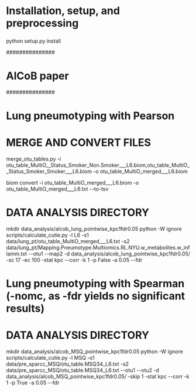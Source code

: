###
# Installation, setup, and preprocessing
###

python setup.py install <install-directory>


###############
# AlCoB paper #
###############

###
# Lung pneumotyping with Pearson
###

# MERGE AND CONVERT FILES 
merge_otu_tables.py -i otu_table_MultiO__Status_Smoker_Non.Smoker___L6.biom,otu_table_MultiO__Status_Smoker_Smoker___L6.biom -o otu_table_MultiO_merged___L6.biom

biom convert -i otu_table_MultiO_merged___L6.biom -o otu_table_MultiO_merged___L6.txt --to-tsv

# DATA ANALYSIS DIRECTORY
mkdir data_analysis/alcob_lung_pointwise_kpc1fdr0.05
python -W ignore scripts/calculate_cutie.py -l L6 -s1 data/lung_pt/otu_table_MultiO_merged___L6.txt -s2 data/lung_pt/Mapping.Pneumotype.Multiomics.RL.NYU.w_metabolites.w_inflamm.txt --otu1 --map2 -d data_analysis/alcob_lung_pointwise_kpc1fdr0.05/ -sc 17 -ec 100 -stat kpc --corr -k 1 -p False -a 0.05 --fdr

###
# Lung pneumotyping with Spearman (-nomc, as -fdr yields no significant results)
### 

# DATA ANALYSIS DIRECTORY
mkdir data_analysis/alcob_MSQ_pointwise_kpc1fdr0.05
python -W ignore scripts/calculate_cutie.py -l MSQ -s1 data/pre_sparcc_MSQ/otu_table.MSQ34_L6.txt -s2 data/pre_sparcc_MSQ/otu_table.MSQ34_L6.txt --otu1 --otu2 -d data_analysis/alcob_MSQ_pointwise_kpc1fdr0.05/ -skip 1 -stat kpc --corr -k 1 -p True -a 0.05 --fdr